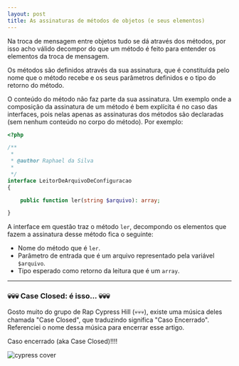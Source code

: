 ```yaml
---
layout: post
title: As assinaturas de métodos de objetos (e seus elementos)
---
```


Na troca de mensagem entre objetos tudo se dá através dos métodos, por isso acho válido decompor do que um método é feito para entender os elementos da troca de mensagem.

Os métodos são definidos através da sua assinatura, que é constituída pelo nome que o método recebe e os seus parâmetros definidos e o tipo do retorno do método. 

O conteúdo do método não faz parte da sua assinatura. Um exemplo onde a composição da assinatura de um método é bem explícita é no caso das interfaces, pois nelas apenas as assinaturas dos métodos são declaradas (sem nenhum conteúdo no corpo do método). Por exemplo:

```php
<?php

/**
 *
 * @author Raphael da Silva
 *
 */
interface LeitorDeArquivoDeConfiguracao
{

    public function ler(string $arquivo): array;

}
```

A interface em questão traz o método `ler`, decompondo os elementos que fazem a assinatura desse método fica o seguinte:

* Nome do método que é `ler`.
* Parâmetro de entrada que é um arquivo representado pela variável `$arquivo`.
* Tipo esperado como retorno da leitura que é um `array`.

***

### 💀💀💀 Case Closed: é isso... 💀💀💀

Gosto muito do grupo de Rap Cypress Hill (💀💀💀), existe uma música deles chamada "Case Closed", que traduzindo significa "Caso Encerrado". Referenciei o nome dessa música para encerrar esse artigo. 

Caso encerrado (aka Case Closed)!!!!

![cypress cover](https://i.scdn.co/image/ab67616d0000b2734e51c518e787896bc8cdb1a5)